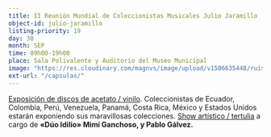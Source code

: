 ```yaml
---
title: II Reunión Mundial de Coleccionistas Musicales Julio Jaramillo
object-id: julio-jaramillo
listing-priority: 19
day: 30
month: SEP
time: 09h00-19h00
place: Sala Polivalente y Auditorio del Museo Municipal
image: "https://res.cloudinary.com/magnvs/image/upload/v1506635448/ruisenior_fbywo0.jpg"
ext-url: "/capsulas/"
---
```


<u>Exposición de discos de acetato / vinilo</u>. Coleccionistas de Ecuador, Colombia, Perú, Venezuela, Panamá, Costa Rica, México y Estados Unidos estarán exponiendo sus maravillosas colecciones.
<u>Show artístico / tertulia</u> a cargo de <b>&laquo;Dúo Idilio&raquo; Mimí Ganchoso, y Pablo Gálvez.</b>
